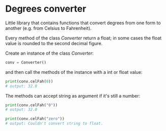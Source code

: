 # Degrees converter

Little library that contains functions that convert degrees from one form to another (e.g. from Celsius to Fahrenheit).

Every method of the class *Converter* return a float; in some cases the float value is rounded to the second decimal figure.

Create an instance of the class *Converter*:

```Python
conv = Converter()
```

and then call the methods of the instance with a int or float value:

```Python
print(conv.celFah(0))
# output: 32.0
```

The methods can accept string as argument if it's still a number:

```Python
print(conv.celFah("0"))
# output: 32.0

print(conv.celFah("zero"))
# output: Couldn't convert string to float.
```
